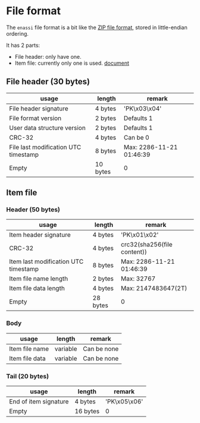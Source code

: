 # File format

The `enassi` file format is a bit like the [ZIP file format](https://en.wikipedia.org/wiki/ZIP_(file_format)), stored in little-endian ordering.

It has 2 parts:

- File header: only have one.
- Item file: currently only one is used. [document](./user_data_struct.md)

## File header (30 bytes)
| usage                                | length   | remark                   |
| ------------------------------------ | -------- | ------------------------ |
| File header signature                | 4 bytes  | 'PK\x03\x04'             |
| File format version                  | 2 bytes  | Defaults 1               |
| User data structure version          | 2 bytes  | Defaults 1               |
| CRC-32                               | 4 bytes  | Can be 0                 |
| File last modification UTC timestamp | 8 bytes  | Max: 2286-11-21 01:46:39 |
| Empty                                | 10 bytes | 0                        |

## Item file

### Header (50 bytes)
| usage                                | length   | remark                      |
| ------------------------------------ | -------- | --------------------------- |
| Item header signature                | 4 bytes  | 'PK\x01\x02'                |
| CRC-32                               | 4 bytes  | crc32(sha256(file content)) |
| Item last modification UTC timestamp | 8 bytes  | Max: 2286-11-21 01:46:39    |
| Item file name length                | 2 bytes  | Max: 32767                  |
| Item file data length                | 4 bytes  | Max: 2147483647(2T)         |
| Empty                                | 28 bytes | 0                           |

### Body
| usage          | length   | remark      |
| -------------- | -------- | ----------- |
| Item file name | variable | Can be none |
| Item file data | variable | Can be none |

### Tail (20 bytes)
| usage                 | length   | remark       |
| --------------------- | -------- | ------------ |
| End of item signature | 4 bytes  | 'PK\x05\x06' |
| Empty                 | 16 bytes | 0            |